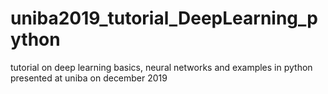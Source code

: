 # uniba2019_tutorial_DeepLearning_python
tutorial on deep learning basics, neural networks and examples in python presented at uniba on december 2019
